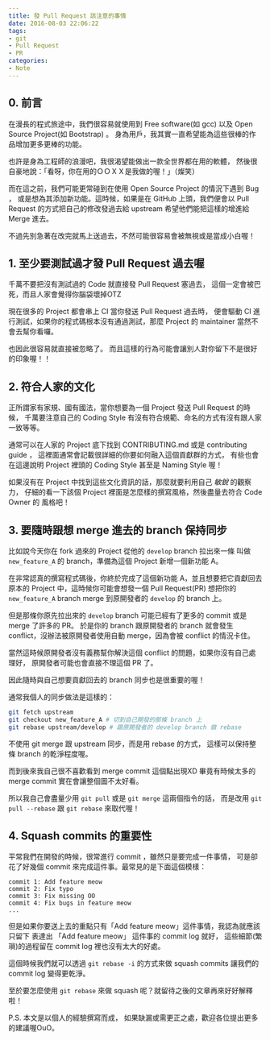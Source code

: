 ```yaml
---
title: 發 Pull Request 該注意的事情
date: 2016-08-03 22:06:22
tags:
- git
- Pull Request
- PR
categories:
- Note
---
```


## 0. 前言

在漫長的程式旅途中，我們很容易就使用到 Free software(如 gcc) 以及 
Open Source Project(如 Bootstrap) 。
身為用戶，我其實一直希望能為這些很棒的作品增加更多更棒的功能。

也許是身為工程師的浪漫吧，我很渴望能做出一款全世界都在用的軟體，
然後很自豪地說：「看呀，你在用的ＯＯＸＸ是我做的喔！」（燦笑）

而在這之前，我們可能更常碰到在使用 Open Source Project 的情況下遇到 Bug ，
或是想為其添加新功能。這時候，如果是在 GitHub 上頭，我們便會以 Pull Request 
的方式把自己的修改發過去給 upstream 希望他們能把這樣的增進給 Merge 進去。

不過先別急著在改完就馬上送過去，不然可能很容易會被無視或是當成小白喔！

<!-- more -->

## 1. 至少要測試過才發 Pull Request 過去喔

千萬不要把沒有測試過的 Code 就直接發 Pull Request 塞過去，
這個一定會被巴死，而且人家會覺得你腦袋壞掉OTZ

現在很多的 Project 都會串上 CI 當你發送 Pull Request 過去時，
便會驅動 CI 進行測試，如果你的程式碼根本沒有通過測試，那麼 Project 的 
maintainer 當然不會去幫你看囉。

也因此很容易就直接被忽略了。
而且這樣的行為可能會讓別人對你留下不是很好的印象喔！！


## 2. 符合人家的文化

正所謂家有家規、國有國法，當你想要為一個 Project 發送 Pull Request 的時候，
千萬要注意自己的 Coding Style 有沒有符合規範、命名的方式有沒有跟人家一致等等。

通常可以在人家的 Project 底下找到 CONTRIBUTING.md 或是 contributing guide ，
這裡面通常會記載很詳細的你要如何融入這個貢獻群的方式，
有些也會在這邊說明 Project 裡頭的 Coding Style 甚至是 Naming Style 喔！

如果沒有在 Project 中找到這些文化資訊的話，那麼就要利用自己 *敏銳* 的觀察力，
仔細的看一下該個 Project 裡面是怎麼樣的撰寫風格，然後盡量去符合 Code Owner 的
風格吧！


## 3. 要隨時跟想 merge 進去的 branch 保持同步

比如說今天你在 fork 過來的 Project 從他的 `develop` branch 拉出來一條 
叫做 `new_feature_A` 的 branch，準備為這個 Project 新增一個新功能 A。

在非常認真的撰寫程式碼後，你終於完成了這個新功能 A，並且想要把它貢獻回去原本的
Project 中，這時候你可能會想發一個 Pull Request(PR) 想把你的 `new_feature_A` 
branch merge 到原開發者的 `develop` 的 branch 上。

但是那條你原先拉出來的 `develop` branch 可能已經有了更多的 commit 或是 
merge 了許多的 PR。
於是你的 branch 跟原開發者的 branch 就會發生 conflict，沒辦法被原開發者使用自動
 merge，因為會被 conflict 的情況卡住。

當然這時候原開發者沒有義務幫你解決這個 conflict 的問題，如果你沒有自己處理好，
原開發者可能也會直接不理這個 PR 了。

因此隨時與自己想要貢獻回去的 branch 同步也是很重要的喔！

通常我個人的同步做法是這樣的：

```bash
git fetch upstream
git checkout new_feature_A # 切到自己開發的那條 branch 上
git rebase upstream/develop # 跟原開發者的 develop branch 做 rebase
```

不使用 git merge 跟 upstream 同步，而是用 rebase 的方式，
這樣可以保持整條 branch 的乾淨程度喔。

而到後來我自己很不喜歡看到 merge commit 這個點出現XD 
畢竟有時候太多的 merge commit 實在會讓整個圖不太好看。

所以我自己會盡量少用 `git pull` 或是 `git merge` 這兩個指令的話，
而是改用 `git pull --rebase` 跟 `git rebase` 來取代喔！


## 4. Squash commits 的重要性

平常我們在開發的時候，很常進行 commit ，雖然只是要完成一件事情，
可是卻花了好幾個 commit 來完成這件事。最常見的是下面這個模樣：

```text
commit 1: Add feature meow
commit 2: Fix typo
commit 3: Fix missing OO
commit 4: Fix bugs in feature meow
...
```

但是如果你要送上去的重點只有「Add feature meow」這件事情，我認為就應該只留下
表達出 「Add feature meow」 這件事的 commit log 就好，
這些細節(繁瑣)的過程留在 commit log 裡也沒有太大的好處。

這個時候我們就可以透過 `git rebase -i` 的方式來做 squash commits 讓我們的 
commit log 變得更乾淨。

至於要怎麼使用 `git rebase` 來做 squash 呢？就留待之後的文章再來好好解釋啦！

P.S. 本文是以個人的經驗撰寫而成，
如果缺漏或需更正之處，歡迎各位提出更多的建議喔OuO。
